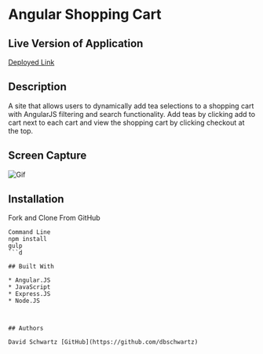 # Angular Shopping Cart

## Live Version of Application
[Deployed Link](http://angularshoppingcart.herokuapp.com)

## Description
A site that allows users to dynamically add tea selections to a shopping cart with AngularJS filtering and search functionality. Add teas by clicking add to cart next to each cart and view the shopping cart by clicking checkout at the top.  




## Screen Capture

![Gif](/gif.gif "Gif")


## Installation

Fork and Clone From GitHub
```
Command Line
npm install 
gulp
```d

## Built With

* Angular.JS
* JavaScript   
* Express.JS
* Node.JS



## Authors

David Schwartz [GitHub](https://github.com/dbschwartz)